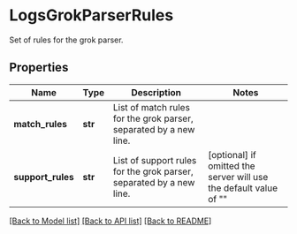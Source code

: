 # LogsGrokParserRules

Set of rules for the grok parser.

## Properties

| Name              | Type    | Description                                                         | Notes                                                             |
| ----------------- | ------- | ------------------------------------------------------------------- | ----------------------------------------------------------------- |
| **match_rules**   | **str** | List of match rules for the grok parser, separated by a new line.   |
| **support_rules** | **str** | List of support rules for the grok parser, separated by a new line. | [optional] if omitted the server will use the default value of "" |

[[Back to Model list]](README.md#documentation-for-models) [[Back to API list]](README.md#documentation-for-api-endpoints) [[Back to README]](README.md)
